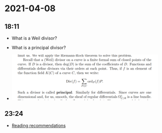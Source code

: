 # 2021-04-08

## 18:11

- What is a Weil divisor?
- What is a principal divisor?

- ![Weil Divisors](figures/image_2021-04-08-18-11-10.png)

## 23:24

- [Reading recommendations](https://math.mit.edu/~notzeb/rec.html)
